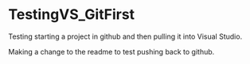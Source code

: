 # TestingVS_GitFirst
Testing starting a project in github and then pulling it into Visual Studio.

Making a change to the readme to test pushing back to github.